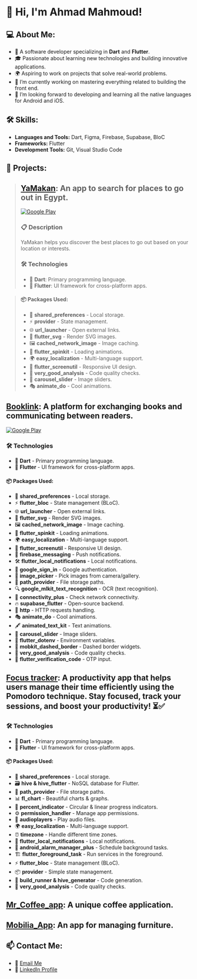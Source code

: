 # 👋 Hi, I'm Ahmad Mahmoud!

## 💻 About Me:
- 💼 A software developer specializing in **Dart** and **Flutter**.
- 🎓 Passionate about learning new technologies and building innovative applications.
- 🌍 Aspiring to work on projects that solve real-world problems.
- 🔭 I’m currently working on mastering everything related to building the front end.
- 🌱 I’m looking forward to developing and learning all the native languages ​​for Android and iOS.

## 🛠️ Skills:
- **Languages and Tools:**  Dart, Figma, Firebase, Supabase, BloC
- **Frameworks:** Flutter  
- **Development Tools:** Git, Visual Studio Code  

## 🌟 Projects:
>## [YaMakan](https://github.com/AhmadMahdaly/Yamakan): An app to search for places to go out in Egypt.
>[![Google Play](https://img.shields.io/badge/Download-Google_Play-34A853?style=for-the-badge&logo=google-play&logoColor=white)](https://play.google.com/store/apps/details?id=com.mahdaly.yamakanID)
>### 📋 Description
>YaMakan helps you discover the best places to go out based on your location or interests.
>### 🛠️ Technologies
>- 🏹 **Dart**: Primary programming language.  
>- 📱 **Flutter**: UI framework for cross-platform apps.  

>#### 📦 Packages Used:
>- 💾 **shared_preferences** - Local storage.  
>- ⚡ **provider** - State management.  
>- 🌐 **url_launcher** - Open external links.  
>- 🎨 **flutter_svg** - Render SVG images.  
>- 🖼️ **cached_network_image** - Image caching.  
>- 🔄 **flutter_spinkit** - Loading animations.  
>- 🌍 **easy_localization** - Multi-language support.  
>- 📏 **flutter_screenutil** - Responsive UI design.  
>- 🧐 **very_good_analysis** - Code quality checks.  
>- 📸 **carousel_slider** - Image sliders.  
>- 🎭 **animate_do** - Cool animations. 

## [Booklink](https://github.com/AhmadMahdaly/Booklink): A platform for exchanging books and communicating between readers.
[![Google Play](https://img.shields.io/badge/Download-Google_Play-34A853?style=for-the-badge&logo=google-play&logoColor=white)](https://play.google.com/store/apps/details?id=com.mahdaly.booklink)
### 🛠️ Technologies
- 🏹 **Dart** - Primary programming language.  
- 📱 **Flutter** - UI framework for cross-platform apps.  

#### 📦 Packages Used:
- 💾 **shared_preferences** - Local storage.  
- ⚡ **flutter_bloc** - State management (BLoC).  
- 🌐 **url_launcher** - Open external links.  
- 🎨 **flutter_svg** - Render SVG images.  
- 🖼️ **cached_network_image** - Image caching.  
- 🔄 **flutter_spinkit** - Loading animations.  
- 🌍 **easy_localization** - Multi-language support.  
- 📏 **flutter_screenutil** - Responsive UI design.  
- 🔔 **firebase_messaging** - Push notifications.  
- 🛠 **flutter_local_notifications** - Local notifications.  
- 🔑 **google_sign_in** - Google authentication.  
- 📸 **image_picker** - Pick images from camera/gallery.  
- 📂 **path_provider** - File storage paths.  
- 🔍 **google_mlkit_text_recognition** - OCR (text recognition).  
- 📡 **connectivity_plus** - Check network connectivity.  
- 🔥 **supabase_flutter** - Open-source backend.  
- 🚀 **http** - HTTP requests handling.  
- 🎭 **animate_do** - Cool animations.  
- 🖋️ **animated_text_kit** - Text animations.  
- 📸 **carousel_slider** - Image sliders.  
- 📜 **flutter_dotenv** - Environment variables.  
- 🎨 **mobkit_dashed_border** - Dashed border widgets.  
- 🧐 **very_good_analysis** - Code quality checks.  
- 🔢 **flutter_verification_code** - OTP input.

## [Focus tracker](https://github.com/AhmadMahdaly/Focus_tracker): A productivity app that helps users manage their time efficiently using the Pomodoro technique. Stay focused, track your sessions, and boost your productivity! ⏳✅
### 🛠️ Technologies
- 🏹 **Dart** - Primary programming language.  
- 📱 **Flutter** - UI framework for cross-platform apps.  

#### 📦 Packages Used:
- 💾 **shared_preferences** - Local storage.  
- 🗃️ **hive & hive_flutter** - NoSQL database for Flutter.  
- 📂 **path_provider** - File storage paths.  
- 📊 **fl_chart** - Beautiful charts & graphs.  
- 🔢 **percent_indicator** - Circular & linear progress indicators.  
- ⚙️ **permission_handler** - Manage app permissions.  
- 🎵 **audioplayers** - Play audio files.  
- 🌍 **easy_localization** - Multi-language support.  
- ⏰ **timezone** - Handle different time zones.  
- 🔔 **flutter_local_notifications** - Local notifications.  
- 🚀 **android_alarm_manager_plus** - Schedule background tasks.  
- 🏗 **flutter_foreground_task** - Run services in the foreground.  
- ⚡ **flutter_bloc** - State management (BLoC).  
- 📦 **provider** - Simple state management.  
- 🔄 **build_runner & hive_generator** - Code generation.  
- 🧐 **very_good_analysis** - Code quality checks.  

## [Mr_Coffee_app](https://github.com/AhmadMahdaly/Mr_Coffee_app): A unique coffee application.

## [Mobilia_App](https://github.com/AhmadMahdaly/Mobilia_App): An app for managing furniture.

## 📫 Contact Me:
- 💌 [Email Me](ahmed.mahdaly86@gmail.com)  
- 🔗 [LinkedIn Profile](https://www.linkedin.com/in/ahmed-mahdaly/) 
